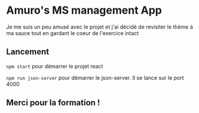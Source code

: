 # Amuro's MS management App

Je me suis un peu amusé avec le projet et j'ai décidé de revisiter le thème à ma sauce tout en gardant le coeur de l'exercice intact

## Lancement

`npm start` pour démarrer le projet react

`npm run json-server` pour démarrer le json-server. Il se lance sur le port 4000

## Merci pour la formation !
